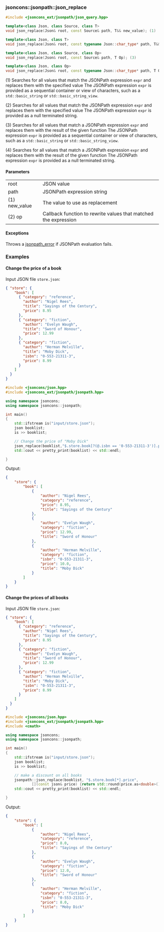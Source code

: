 ### jsoncons::jsonpath::json_replace

```c++
#include <jsoncons_ext/jsonpath/json_query.hpp>

template<class Json, class Source, class T>
void json_replace(Json& root, const Source& path, T&& new_value); (1)

template<class Json, class T>
void json_replace(Json& root, const typename Json::char_type* path, T&& new_value); (2)

template<class Json, class Source, class Op>
void json_replace(Json& root, const Source& path, T Op); (3)

template<class Json, class Op>
void json_replace(Json& root, const typename Json::char_type* path, T Op); (4)
```

(1) Searches for all values that match the JSONPath expression `expr` and replaces them with the specified value
The JSONPath expression `expr` is provided as a sequential container 
or view of characters, such as a `std::basic_string` or `std::basic_string_view`.

(2) Searches for all values that match the JSONPath expression `expr` and replaces them with the specified value
The JSONPath expression `expr` is provided as a null terminated string.

(3) Searches for all values that match a JSONPath expression `expr` and replaces them with the result of the given function
The JSONPath expression `expr` is provided as a sequential container 
or view of characters, such as a `std::basic_string` or `std::basic_string_view`.

(4) Searches for all values that match a JSONPath expression `expr` and replaces them with the result of the given function
The JSONPath expression `expr` is provided as a null terminated string.

#### Parameters

<table>
  <tr>
    <td>root</td>
    <td>JSON value</td> 
  </tr>
  <tr>
    <td>path</td>
    <td>JSONPath expression string</td> 
  </tr>
  <tr>
    <td>(1) new_value</td>
    <td>The value to use as replacement</td> 
  </tr>
  <tr>
    <td>(2) op</td>
    <td>Callback function to rewrite values that matched the expression</td> 
  </tr>
</table>

#### Exceptions

Throws a [jsonpath_error](jsonpath_error.md) if JSONPath evaluation fails.

### Examples

#### Change the price of a book

Input JSON file `store.json`:

```json
{ "store": {
    "book": [ 
      { "category": "reference",
        "author": "Nigel Rees",
        "title": "Sayings of the Century",
        "price": 8.95
      },
      { "category": "fiction",
        "author": "Evelyn Waugh",
        "title": "Sword of Honour",
        "price": 12.99
      },
      { "category": "fiction",
        "author": "Herman Melville",
        "title": "Moby Dick",
        "isbn": "0-553-21311-3",
        "price": 8.99
      }
    ]
  }
}
```
```c++
#include <jsoncons/json.hpp>
#include <jsoncons_ext/jsonpath/jsonpath.hpp>

using namespace jsoncons;
using namespace jsoncons::jsonpath;

int main()
{
    std::ifstream is("input/store.json");
    json booklist;
    is >> booklist;

    // Change the price of "Moby Dick"
    json_replace(booklist,"$.store.book[?(@.isbn == '0-553-21311-3')].price",10.0);
    std::cout << pretty_print(booklist) << std::endl;

}
```
Output:
```json
{
    "store": {
        "book": [
            {
                "author": "Nigel Rees",
                "category": "reference",
                "price": 8.95,
                "title": "Sayings of the Century"
            },
            {
                "author": "Evelyn Waugh",
                "category": "fiction",
                "price": 12.99,
                "title": "Sword of Honour"
            },
            {
                "author": "Herman Melville",
                "category": "fiction",
                "isbn": "0-553-21311-3",
                "price": 10.0,
                "title": "Moby Dick"
            }
        ]
    }
}
```

#### Change the prices of all books

Input JSON file `store.json`:

```json
{ "store": {
    "book": [ 
      { "category": "reference",
        "author": "Nigel Rees",
        "title": "Sayings of the Century",
        "price": 8.95
      },
      { "category": "fiction",
        "author": "Evelyn Waugh",
        "title": "Sword of Honour",
        "price": 12.99
      },
      { "category": "fiction",
        "author": "Herman Melville",
        "title": "Moby Dick",
        "isbn": "0-553-21311-3",
        "price": 8.99
      }
    ]
  }
}
```
```c++
#include <jsoncons/json.hpp>
#include <jsoncons_ext/jsonpath/jsonpath.hpp>
#include <cmath>

using namespace jsoncons;
using namespace jsoncons::jsonpath;

int main()
{
    std::ifstream is("input/store.json");
    json booklist;
    is >> booklist;

    // make a discount on all books
	jsonpath::json_replace(booklist, "$.store.book[*].price",
			[](const json& price) {return std::round(price.as<double>() - 1.0);});
    std::cout << pretty_print(booklist) << std::endl;

}
```
Output:
```json
{
    "store": {
        "book": [
            {
                "author": "Nigel Rees", 
                "category": "reference", 
                "price": 8.0, 
                "title": "Sayings of the Century"
            }, 
            {
                "author": "Evelyn Waugh", 
                "category": "fiction", 
                "price": 12.0, 
                "title": "Sword of Honour"
            }, 
            {
                "author": "Herman Melville", 
                "category": "fiction", 
                "isbn": "0-553-21311-3", 
                "price": 8.0, 
                "title": "Moby Dick"
            } 
        ]
    }
}
```

